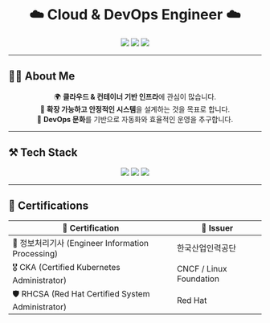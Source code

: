 <!-- 프로필 상단 배너 -->
<h1 align="center">☁️ Cloud & DevOps Engineer ☁️</h1>

<p align="center">
  <img src="https://img.shields.io/badge/Infrastructure-Engineer-326ce5?style=for-the-badge&logo=linux&logoColor=white"/>
  <img src="https://img.shields.io/badge/Cloud-Architect-FF9900?style=for-the-badge&logo=amazonaws&logoColor=white"/>
  <img src="https://img.shields.io/badge/DevOps-Practitioner-FCC624?style=for-the-badge&logo=kubernetes&logoColor=black"/>
</p>

---

## 🧑‍💻 About Me
<div align="center">

🌍 **클라우드 & 컨테이너 기반 인프라**에 관심이 많습니다.  
🚀 **확장 가능하고 안정적인 시스템**을 설계하는 것을 목표로 합니다.  
🔧 **DevOps 문화**를 기반으로 자동화와 효율적인 운영을 추구합니다.  

</div>

---

## ⚒️ Tech Stack
<div align="center">

<img src="https://img.shields.io/badge/Kubernetes-326ce5?style=for-the-badge&logo=kubernetes&logoColor=white"/>  
<img src="https://img.shields.io/badge/AWS-FF9900?style=for-the-badge&logo=amazonaws&logoColor=white"/>  
<img src="https://img.shields.io/badge/Linux-FCC624?style=for-the-badge&logo=linux&logoColor=black"/>  

</div>

---

## 📜 Certifications
<div align="center">

| 🏅 Certification | 📖 Issuer |
|------------------|------------|
| 📝 정보처리기사 (Engineer Information Processing) | 한국산업인력공단 |
| 🎖️ CKA (Certified Kubernetes Administrator) | CNCF / Linux Foundation |
| 🛡️ RHCSA (Red Hat Certified System Administrator) | Red Hat |

</div>
